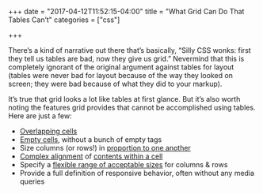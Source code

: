 +++
date = "2017-04-12T11:52:15-04:00"
title = "What Grid Can Do That Tables Can’t"
categories = ["css"]

+++

There’s a kind of narrative out there that’s basically, “Silly CSS wonks: first they tell us tables are bad, now they give us grid.” Nevermind that this is completely ignorant of the original argument against tables for layout (tables were never bad for layout because of the way they looked on screen; they were bad because of what they did to your markup).

It’s true that grid looks a lot like tables at first glance. But it’s also worth noting the features grid provides that cannot be accomplished using tables. Here are just a few:

* [Overlapping cells](http://gridbyexample.com/examples/example15/)
* [Empty cells](http://gridbyexample.com/examples/example12/), without a bunch of empty tags
* Size columns (or rows!) in [proportion to one another](https://alligator.io/css/css-grid-layout-fr-unit/)
* [Complex alignment](http://gridbyexample.com/examples/example24/) of [contents within a cell](http://gridbyexample.com/examples/example25/)
* Specify a [flexible range of acceptable sizes](https://rachelandrew.co.uk/archives/2016/04/12/flexible-sized-grids-with-auto-fill-and-minmax/) for columns & rows
* Provide a full definition of responsive behavior, often without any media queries
